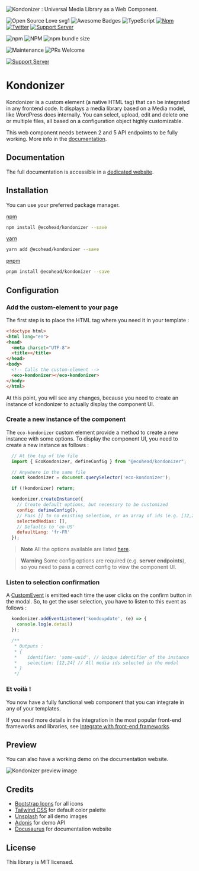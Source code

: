 ![Kondonizer : Universal Media Library as a Web Component.](https://static.aureldvx.fr/ecohead/kondonizer/kondonizer-banner.jpg)

![Open Source Love svg1](https://badges.frapsoft.com/os/v1/open-source.svg?v=103)
![Awesome Badges](https://img.shields.io/badge/badges-awesome-green.svg)
![TypeScript](https://badgen.net/badge/icon/typescript?icon=typescript&label)
[![Npm](https://badgen.net/badge/icon/npm?icon=npm&label)](https://https://npmjs.com/package/@ecohead/kondonizer)
[![Twitter](https://badgen.net/badge/icon/twitter?icon=twitter&label)](https://twitter.com/aureldvx)
[![Support Server](https://img.shields.io/discord/980898930869031002.svg?label=Discord&logo=Discord&colorB=7289da&style=flat)](https://discord.gg/gPFM7ffu5B)

![npm](https://img.shields.io/npm/v/@ecohead/kondonizer?style=for-the-badge)
![NPM](https://img.shields.io/npm/l/@ecohead/kondonizer?style=for-the-badge)
![npm bundle size](https://img.shields.io/bundlephobia/minzip/@ecohead/kondonizer?style=for-the-badge)

![Maintenance](https://img.shields.io/badge/Maintained%3F-yes-green.svg?style=for-the-badge)
![PRs Welcome](https://img.shields.io/badge/PRs-welcome-brightgreen.svg?style=for-the-badge)

[![Support Server](https://img.shields.io/discord/980898930869031002.svg?label=Discord&logo=Discord&colorB=7289da&style=for-the-badge)](https://discord.gg/gPFM7ffu5B)

# Kondonizer

Kondonizer is a custom element (a native HTML tag) that can be integrated in any frontend code. It displays a media library based on a Media model, like WordPress does internally. You can select, upload, edit and delete one or multiple files, all based on a configuration object highly customizable.

This web component needs between 2 and 5 API endpoints to be fully working. More info in the [documentation](https://aureldvx.fr/ecohead/kondonizer/specify-api-endpoints).


## Documentation

The full documentation is accessible in a [dedicated website](https://aureldvx.fr/ecohead/kondonizer).


## Installation

You can use your preferred package manager.

[npm](https://www.npmjs.com/)
```bash
npm install @ecohead/kondonizer --save
```
[yarn](https://yarnpkg.com/)
```bash
yarn add @ecohead/kondonizer --save
```
[pnpm](https://pnpm.io/)
```bash
pnpm install @ecohead/kondonizer --save
```

## Configuration

### Add the custom-element to your page

The first step is to place the HTML tag where you need it in your template :

```html
<!doctype html>
<html lang="en">
<head>
  <meta charset="UTF-8">
  <title></title>
</head>
<body>
  <!-- Calls the custom-element -->
  <eco-kondonizer></eco-kondonizer>
</body>
</html>
```

At this point, you will see any changes, because you need to create an instance of kondonizer to actually display the component UI.

### Create a new instance of the component

The `eco-kondonizer` custom element provide a method to create a new instance with some options. To display the component UI, you need to create a new instance as follows :

```js
  // At the top of the file
  import { EcoKondonizer, defineConfig } from "@ecohead/kondonizer";

  // Anywhere in the same file
  const kondonizer = document.querySelector('eco-kondonizer');

  if (!kondonizer) return;

  kondonizer.createInstance({
    // Create default options, but necessary to be customized
    config: defineConfig(),
    // Pass [] to no existing selection, or an array of ids (e.g. [12,28,46])
    selectedMedias: [],
    // Defaults to 'en-US'
    defaultLang: 'fr-FR'
  });
```

> **Note**
> All the options available are listed [here](https://aureldvx.fr/ecohead/kondonizer/configuration-options).

> **Warning**
> Some config options are required (e.g. **server endpoints**), so you need to pass a correct config to view the component UI.

### Listen to selection confirmation

A [CustomEvent](https://developer.mozilla.org/en-US/docs/Web/API/CustomEvent/CustomEvent) is emitted each time the user clicks on the confirm button in the modal.
So, to get the user selection, you have to listen to this event as follows :

```js
  kondonizer.addEventListener('kondoupdate', (e) => {
    console.log(e.detail)
  });

  /**
   * Outputs :
   * {
   *    identifier: 'some-uuid', // Unique identifier of the instance
   *    selection: [12,24] // All media ids selected in the modal
   * }
   */
```

### Et voilà !

You now have a fully functional web component that you can integrate in any of your templates.

If you need more details in the integration in the most popular front-end frameworks and libraries, see [Integrate with front-end frameworks](ttps://aureldvx.fr/ecohead/kondonizer/integrate-with-frameworks).

## Preview

You can also have a working demo on the documentation website.

  ![Kondonizer preview image](https://static.aureldvx.fr/ecohead/kondonizer/kondonizer-preview.png)

## Credits
- [Bootstrap Icons](https://icons.getbootstrap.com/) for all icons
- [Tailwind CSS](https://tailwindcss.com/) for default color palette
- [Unsplash](https://unsplash.com/) for all demo images
- [Adonis](https://adonisjs.com/) for demo API
- [Docusaurus](https://docusaurus.io/) for documentation website

## License
This library is MIT licensed.
